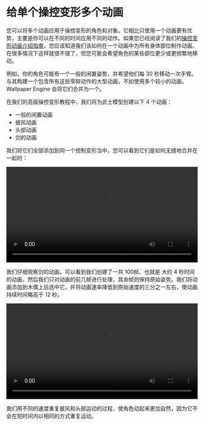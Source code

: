 # 给单个操控变形多个动画

您可以将多个动画应用于操控变形的角色和对象。它相比只使用一个动画更有优势，主要是你可以在不同的时间应用不同的动作。如果您已经阅读了我们的[操控变形动画介绍指南](/wallpaper-engine-docs/scene/puppet-warp/introduction)，您应该知道我们该如何在一个动画中为所有身体部位制作动画。在很多情况下这样就很不错了，但您可能会希望角色的某些部位更少或更频繁地移动。

例如，你的角色可能有一个一般的闲置姿势，并希望他们每 30 秒移动一次手臂。与其构建一个包含所有这些零碎动作的大型动画，不如使用多个较小的动画，Wallpaper Engine 会将它们合并为一个。

在我们的高级操控变形教程中，我们将为武士模型创建以下 4 个动画：

* 一般的闲置动画
* 披风动画
* 头部动画
* 剑的动画

我们将它们全部添加到同一个控制变形当中，您可以看到它们是如何无缝地合并在一起的：

<video width="100%" controls>
  <source src="/videos/puppet_warp_multiple_animations.mp4" type="video/mp4">
  Your browser does not support the video tag.
</video>

我们仔细观察剑的动画。可以看到我们创建了一共 100帧、也就是 大约 4 秒时间的动画，然后我们只对动画的前几帧进行处理，其余帧则保持原始姿势。我们将动画添加到木偶上后选中它，并将动画速率降低到原始速度的三分之一左右，使动画持续时间略高于 12 秒。

<video width="100%" controls>
  <source src="/videos/puppet_warp_multiple_animations_sword.mp4" type="video/mp4">
  Your browser does not support the video tag.
</video>

我们用不同的速度重复披风和头部运动的过程，使角色动起来更加自然，因为它不会在短时间内以相同的方式重复运动。